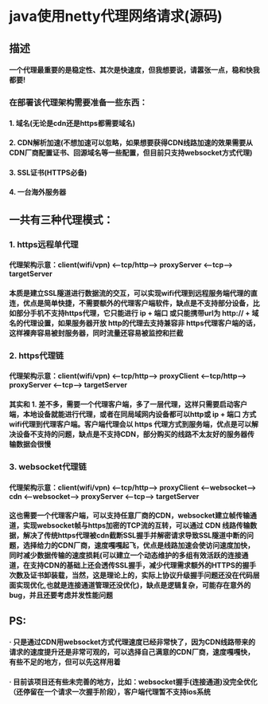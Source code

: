 # java使用netty代理网络请求(源码)

## 描述

#### 一个代理最重要的是稳定性、其次是快速度，但我想要说，请嚣张一点，稳和快我都要!

### 在部署该代理架构需要准备一些东西：

#### 1. 域名(无论是cdn还是https都需要域名)

#### 2. CDN解析加速(不想加速可以忽略，如果想要获得CDN线路加速的效果需要从CDN厂商配置证书、回源域名等一些配置，但目前只支持websocket方式代理)

#### 3. SSL证书(HTTPS必备)

#### 4. 一台海外服务器

## 一共有三种代理模式：

### 1. https远程单代理

#### 代理架构示意：client(wifi/vpn) <--tcp/http--> proxyServer <--tcp--> targetServer 

#### 本质是建立SSL隧道进行数据流的交互，可以实现wifi代理到远程服务端代理的直连，优点是简单快捷，不需要额外的代理客户端软件，缺点是不支持部分设备，比如部分手机不支持https代理，它只能进行 ip + 端口 或只能携带url为 http:// + 域名的代理设置，如果服务器开放 http的代理去支持兼容非 https代理客户端的话，这样裸奔容易被封服务器，同时流量还容易被监控和拦截

### 2. https代理链

#### 代理架构示意：client(wifi/vpn) <--tcp/http--> proxyClient <--tcp/http--> proxyServer <--tcp--> targetServer 

#### 其实和 1. 差不多，需要一个代理客户端，多了一层代理，这样只需要启动客户端，本地设备就能进行代理，或者在同局域网内设备都可以http或 ip + 端口 方式wifi代理到代理客户端。客户端代理会以 https 代理方式到服务端，优点是可以解决设备不支持的问题，缺点是不支持CDN，部分购买的线路不太友好的服务器传输数据会很慢

### 3. websocket代理链

#### 代理架构示意：client(wifi/vpn) <--tcp/http--> proxyClient <--websocket--> cdn <--websocket--> proxyServer <--tcp--> targetServer 

#### 这也需要一个代理客户端，可以支持任意厂商的CDN，websocket建立帧传输通道，实现websocket帧与https加密的TCP流的互转，可以通过 CDN  线路传输数据，解决了传统https代理被cdn截断SSL握手并解密请求导致SSL隧道中断的问题，选择给力的CDN厂商，速度嘎嘎起飞，优点是线路加速会使访问速度加快，同时减少数据传输的速度损耗(可以建立一个动态维护的多组有效活跃的连接通道，在支持CDN的基础上还会透传SSL握手，减少代理需求额外的HTTPS的握手次数及证书卸装载，当然，这是理论上的，实际上协议升级握手问题还没在代码层面实现优化,也就是连接通道管理还没优化)，缺点是逻辑复杂，可能存在意外的bug，并且还要考虑并发性能问题


## PS:

#### · 只是通过CDN用websocket方式代理速度已经非常快了，因为CDN线路带来的请求的速度提升还是非常可观的，可以选择自己满意的CDN厂商，速度嘎嘎快，有些不足的地方，但可以先这样用着

#### · 目前该项目还有些未完善的地方，比如：websocket握手(连接通道)没完全优化（还停留在一个请求一次握手阶段），客户端代理暂不支持ios系统
